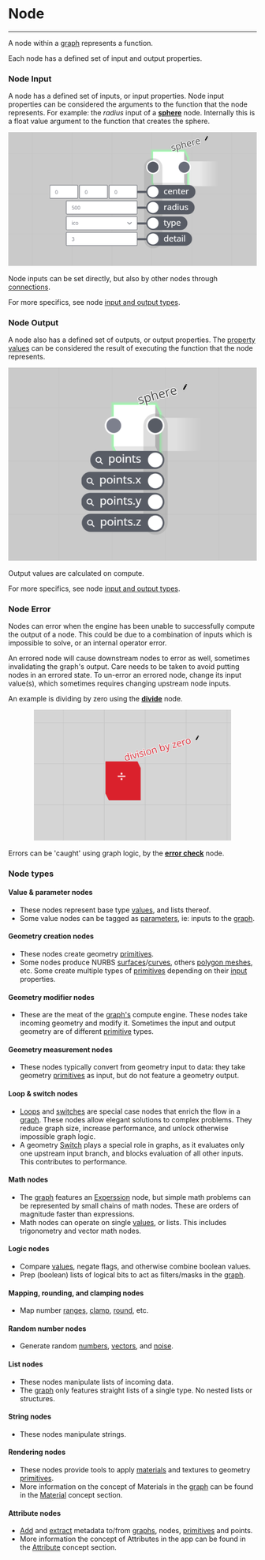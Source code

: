 # Node

---

A node within a [graph](/concepts/GeneralConcepts/graph.md) represents a function.

Each node has a defined set of input and output properties.


### Node Input

A node has a defined set of inputs, or input properties. Node input properties can be considered the arguments to the function that the node represents. For example: the _radius_ input of a [**sphere**](/nodes/PolySphere/documentation.md) node. Internally this is a float value argument to the function that creates the sphere.

<p align="center">
  <img width="600" src="images/sphereInput.png"/>
</p>

Node inputs can be set directly, but also by other nodes through [connections](/concepts/GeneralConcepts/connection.md).

For more specifics, see node [input and output types](/concepts/GeneralConcepts/inputOutput.md).


### Node Output

A node also has a defined set of outputs, or output properties. The [property values](/concepts/GeneralConcepts/inputOutput.md) can be considered the result of executing the function that the node represents.

<p align="center">
  <img width="600" src="images/sphereOutput.png"/>
</p>

Output values are calculated on compute.

For more specifics, see node [input and output types](/concepts/GeneralConcepts/inputOutput.md).


### Node Error

Nodes can error when the engine has been unable to successfully compute the output of a node. This could be due to a combination of inputs which is impossible to solve, or an internal operator error.

An errored node will cause downstream nodes to error as well, sometimes invalidating the graph's output. Care needs to be taken to avoid putting nodes in an errored state. To un-error an errored node, change its input value(s), which sometimes requires changing upstream node inputs.

An example is dividing by zero using the [**divide**](/nodes/Divide/documentation.md) node.

<p align="center">
  <img width="400" src="images/erroredNode.png"/>
</p>

Errors can be 'caught' using graph logic, by the [**error check**](/nodes/Error/documentation.md) node.


### Node types

#### Value & parameter nodes

* These nodes represent base type [values](/concepts/GeneralConcepts/inputOutput.md), and lists thereof.
* Some value nodes can be tagged as [parameters](/concepts/GeneralConcepts/parameter.md), ie: inputs to the [graph](/concepts/GeneralConcepts/graph.md).


#### Geometry creation nodes

* These nodes create geometry [primitives](/concepts/GeneralConcepts/primitive.md).
* Some nodes produce NURBS [surfaces](/concepts/GeneralConcepts/nurbsSurface.md)/[curves](/concepts/GeneralConcepts/nurbsCurve.md), others [polygon meshes](/concepts/GeneralConcepts/polyMesh.md), etc. Some create multiple types of [primitives](/concepts/GeneralConcepts/primitive.md) depending on their [input](/concepts/GeneralConcepts/inputOutput.md) properties.


#### Geometry modifier nodes

* These are the meat of the [graph's](/concepts/GeneralConcepts/graph.md) compute engine. These nodes take incoming geometry and modify it. Sometimes the input and output geometry are of different [primitive](/concepts/GeneralConcepts/primitive.md) types.


#### Geometry measurement nodes

* These nodes typically convert from geometry input to data: they take geometry [primitives](/concepts/GeneralConcepts/primitive.md) as input, but do not feature a geometry output.


#### Loop & switch nodes

* [Loops](/nodes/Loop/documentation.md) and [switches](/nodes/Switch/documentation.md) are special case nodes that enrich the flow in a [graph](/concepts/GeneralConcepts/graph.md). These nodes allow elegant solutions to complex problems. They reduce graph size, increase performance, and unlock otherwise impossible graph logic.
* A geometry [Switch](/nodes/Switch/documentation.md) plays a special role in graphs, as it evaluates only one upstream input branch, and blocks evaluation of all other inputs. This contributes to performance.


#### Math nodes

* The [graph](/concepts/GeneralConcepts/graph.md) features an [Experssion](/nodes/ExperssionParser/documentation.md) node, but simple math problems can be represented by small chains of math nodes. These are orders of magnitude faster than expressions.
* Math nodes can operate on single [values](/concepts/GeneralConcepts/inputOutput.md), or lists. This includes trigonometry and vector math nodes.


#### Logic nodes

* Compare [values](/concepts/GeneralConcepts/inputOutput.md), negate flags, and otherwise combine boolean values.
* Prep (boolean) lists of logical bits to act as filters/masks in the [graph](/concepts/GeneralConcepts/graph.md).

#### Mapping, rounding, and clamping nodes

* Map number [ranges](/nodes/Range/documentation.md), [clamp](/nodes/Clamp/documentation.md), [round](/nodes/Round/documentation.md), etc.


#### Random number nodes

* Generate random [numbers](/nodes/RandomFloat/documentation.md), [vectors](/nodes/RandomVectorV2/documentation.md), and [noise](/nodes/SimplexNoise/documentation.md).


#### List nodes

* These nodes manipulate lists of incoming data.
* The [graph](/concepts/GeneralConcepts/graph.md) only features straight lists of a single type. No nested lists or structures.


#### String nodes

* These nodes manipulate strings.


#### Rendering nodes

* These nodes provide tools to apply [materials](/nodes/SetMaterial/documentation.md) and textures to geometry [primitives](/concepts/GeneralConcepts/primitive.md).
* More information on the concept of Materials in the [graph](/concepts/GeneralConcepts/graph.md) can be found in the [Material](concepts/GeneralConcepts/material.md) concept section.

#### Attribute nodes

* [Add](/nodes/AddAttribute/documentation.md) and [extract](/nodes/GetAttribute/documentation.md) metadata to/from [graphs](/concepts/GeneralConcepts/graph.md), nodes, [primitives](/concepts/GeneralConcepts/graph.md) and points.
* More information the concept of Attributes in the app can be found in the [Attribute](concepts/GeneralConcepts/attribute.md) concept section.